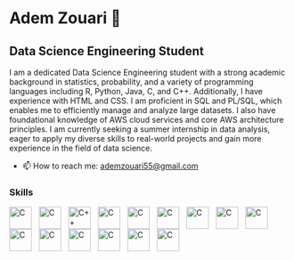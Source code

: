 # Adem Zouari 👋

## **Data Science Engineering Student**
I am a dedicated Data Science Engineering student with a strong academic background in statistics, probability, and a variety of programming languages including R, Python, Java, C, and C++. Additionally, I have experience with HTML and CSS. I am proficient in SQL and PL/SQL, which enables me to efficiently manage and analyze large datasets. I also have foundational knowledge of AWS cloud services and core AWS architecture principles. I am currently seeking a summer internship in data analysis, eager to apply my diverse skills to real-world projects and gain more experience in the field of data science.

- 📫 How to reach me: ademzouari55@gmail.com

### Skills
<img align="left" alt="C" width=40px style="padding-right:10px;" src="https://cdn.jsdelivr.net/gh/devicons/devicon@latest/icons/git/git-original.svg" />
<img align="left" alt="C" width=40px style="padding-right:10px;" src="https://cdn.jsdelivr.net/gh/devicons/devicon@latest/icons/c/c-original.svg" />
<img align="left" alt="C++" width=40px style="padding-right:10px;" src="https://cdn.jsdelivr.net/gh/devicons/devicon@latest/icons/cplusplus/cplusplus-original.svg" />
<img align="left" alt="C" width=40px style="padding-right:10px;" src="https://cdn.jsdelivr.net/gh/devicons/devicon@latest/icons/java/java-original.svg" />
<img align="left" alt="C" width=40px style="padding-right:10px;" src="https://cdn.jsdelivr.net/gh/devicons/devicon@latest/icons/python/python-original.svg" />
<img align="left" alt="C" width=40px style="padding-right:10px;" src="https://cdn.jsdelivr.net/gh/devicons/devicon@latest/icons/r/r-original.svg" />
<img align="left" alt="C" width=40px style="padding-right:10px;" src="https://cdn.jsdelivr.net/gh/devicons/devicon@latest/icons/mysql/mysql-original.svg" />
<img align="left" alt="C" width=40px style="padding-right:10px;" src="https://cdn.jsdelivr.net/gh/devicons/devicon@latest/icons/oracle/oracle-original.svg" />
<img align="left" alt="C" width=40px style="padding-right:10px;" src="https://cdn.jsdelivr.net/gh/devicons/devicon@latest/icons/html5/html5-original.svg" />
<img align="left" alt="C" width=40px style="padding-right:10px;" src="https://cdn.jsdelivr.net/gh/devicons/devicon@latest/icons/css3/css3-original.svg" />
<img align="left" alt="C" width=40px style="padding-right:10px;" src="https://cdn.jsdelivr.net/gh/devicons/devicon@latest/icons/amazonwebservices/amazonwebservices-original-wordmark.svg" />
<img align="left" alt="C" width=40px style="padding-right:10px;" src="https://cdn.jsdelivr.net/gh/devicons/devicon@latest/icons/rstudio/rstudio-original.svg" />
<img align="left" alt="C" width=40px style="padding-right:10px;" src="https://cdn.jsdelivr.net/gh/devicons/devicon@latest/icons/vscode/vscode-original.svg" />
<img align="left" alt="C" width=40px style="padding-right:10px;" src="https://cdn.jsdelivr.net/gh/devicons/devicon@latest/icons/linux/linux-original.svg" />
<img align="left" alt="C" width=40px style="padding-right:10px;" src="https://cdn.jsdelivr.net/gh/devicons/devicon@latest/icons/ubuntu/ubuntu-original.svg" />

          
<!--
**Adem-Zouari/Adem-Zouari** is a ✨ _special_ ✨ repository because its `README.md` (this file) appears on your GitHub profile.

Here are some ideas to get you started:

- 🔭 I’m currently working on ...
- 🌱 I’m currently learning ...
- 👯 I’m looking to collaborate on ...
- 🤔 I’m looking for help with ...
- 💬 Ask me about ...
- 📫 How to reach me: ademzouari55@gmail.com
- 😄 Pronouns: ...
- ⚡ Fun fact: ...
-->
